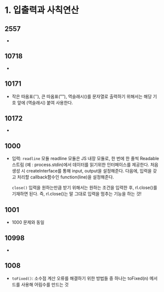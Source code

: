 # 1. 입출력과 사칙연산

## 2557

-

## 10718

-

## 10171

-   작은 따옴표(''), 큰 따옴표(""), 역슬래시(\)를 문자열로 출력하기 위해서는 해당 기호 앞에 \(역슬래시) 붙여 사용한다.

## 10172

-

## 1000

-   입력: `readline` 모듈
    readline 모듈은 JS 내장 모듈로, 한 번에 한 줄씩 Readable 스트림 (예 : process.stdin)에서 데이터를 읽기위한 인터페이스를 제공한다.
    처음 생성 시 createInterface를 통해 input, output을 설정해준다.
    다음에, 입력을 갖고 처리할 callback함수인 function(line)을 설정해준다.

    `close()`
    입력을 원하는만큼 받기 위해서는 원하는 조건을 입력한 후, rl.close()를 기재하면 된다.
    즉, rl.close()는 말 그대로 입력을 멈추는 기능을 하는 것!

## 1001

-   1000 문제와 동일

## 10998

-

## 1008

-   `toFixed()`: 소수점 계산 오류를 해결하기 위한 방법들 중 하나는 toFixed(n) 메서드를 사용해 어림수를 만드는 것
